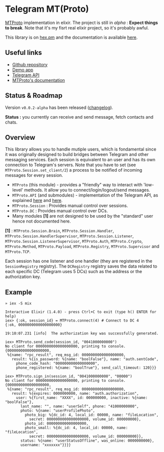# Telegram MT(Proto)

[MTProto](https://core.telegram.org/mtproto) implementation in elixir.
The project is still in *alpha* : **Expect things to break**.
Note that it's my fisrt real elixir project, so it's probably awful.

This library is on [hex.pm](https://hex.pm/packages/telegram_mt) and
the documentation is available [here](https://hexdocs.pm/telegram_mt/MTProto.html).

## Useful links

  * [Github repository](https://github.com/Fnux/telegram-mt-elixir)
  * [Demo app](https://github.com/Fnux/telegram-client-elixir-demo)
  * [Telegram API](https://core.telegram.org/api#telegram-api)
  * [MTProto's documentation](https://core.telegram.org/mtproto)

## Status & Roadmap

Version `v0.0.2-alpha` has been released ([changelog](changelog.md)).

**Status :** you currently can receive and send message, fetch
contacts and chats.

## Overview

This library allows you to handle mutiple users, which is fondamental since
it was originally designed to build bridges between Telegram
and other messaging services. Each session is equivalent to an user and has
its own connection to Telegram's servers. Note that you have to set
(see `MTProto.Session.set_client/2`) a process to be notified of incoming
messages for every session.

* `MTProto` (this module) - provides a "friendly" way to interact with
'low-level' methods. It allow you to connect/login/logout/send messages.
* `MTProto.API` (and submodules) - implementation of the Telegram API, as explained
[here](https://core.telegram.org/api#telegram-api) and
[here](https://core.telegram.org/schema).
* `MTProto.Session` : Provides manual control over sessions.
* `MTProto.DC` : Provides manual control over DCs.
* Many modules **[1]** are not designed to be used by
the "standard" user hence not documented here.

**[1]** : `MTProto.Session.Brain`, `MTProto.Session.Handler`,
  `MTProto.Session.HandlerSupervisor`, `MTProto.Session.Listener`,
  `MTProto.Session.ListenerSupervisor`, `MTProto.Auth`, `MTProto.Crypto`,
  `MTProto.Method`, `MTProto.Payload`, `MTProto.Registry`,
  `MTProto.Supervisor` and `MTProto.TCP`.

Each session has one listener and one handler (they are registered in the
`SessionRegistry` registry). The `DCRegistry` registry saves the data related to each specific DC
(Telegram uses 5 DCs) such as the address or the authorization key.

## Example

```
» iex -S mix

Interactive Elixir (1.4.0) - press Ctrl+C to exit (type h() ENTER for help)
iex> {:ok, session_id} = MTProto.connect(4) # Connect to DC 4
{:ok, 0000000000000000000}

19:10:07.231 [info]  The authorization key was successfully generated.

iex> MTProto.send_code(session_id, "0041000000000")
No client for 0000000000000000000, printing to console.
{0000000000000000000,
 %{name: "rpc_result", req_msg_id: 0000000000000000000,
   result: %{is_password: %{name: "boolFalse"}, name: "auth.sentCode",
     phone_code_hash: "000000000000000000",
     phone_registered: %{name: "boolTrue"}, send_call_timeout: 120}}}

iex> MTProto.sign_in(session_id, "0041000000000", "00000")
No client for 0000000000000000000, printing to console.
{0000000000000000000,
 %{name: "rpc_result", req_msg_id: 0000000000000000000,
   result: %{expires: 0000000000, name: "auth.authorization",
     user: %{first_name: "XXXX", id: 000000000, inactive: %{name: "boolFalse"},
       last_name: "", name: "userSelf", phone: "41000000000",
       photo: %{name: "userProfilePhoto",
         photo_big: %{dc_id: 4, local_id: 00000, name: "fileLocation",
           secret: 0000000000000000000, volume_id: 000000000},
         photo_id: 000000000000000000,
         photo_small: %{dc_id: 4, local_id: 00000, name: "fileLocation",
           secret: 0000000000000000000, volume_id: 000000000}},
       status: %{name: "userStatusOffline", was_online: 0000000000},
       username: "xxxxxxx"}}}}
```
